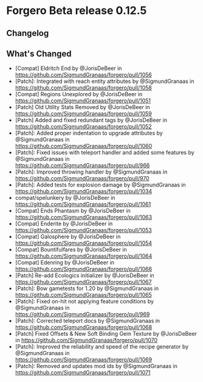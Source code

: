 # Forgero Beta release 0.12.5

## Changelog

## What's Changed
* [Compat] Eldritch End by @JorisDeBeer in https://github.com/SigmundGranaas/forgero/pull/1056
* [Patch]: Integrated with reach entity attributes by @SigmundGranaas in https://github.com/SigmundGranaas/forgero/pull/1058
* [Compat] Regions Unexplored by @JorisDeBeer in https://github.com/SigmundGranaas/forgero/pull/1051
* [Patch] Old Utility Stats Removed by @JorisDeBeer in https://github.com/SigmundGranaas/forgero/pull/1059
* [Patch] Added and fixed redundant tags by @JorisDeBeer in https://github.com/SigmundGranaas/forgero/pull/1052
* [Patch]: Added proper indentation to upgrade attributes by @SigmundGranaas in https://github.com/SigmundGranaas/forgero/pull/1060
* [Patch]: Fixed issues with teleport handler and added some features by @SigmundGranaas in https://github.com/SigmundGranaas/forgero/pull/966
* [Patch]: Improved throwing handler by @SigmundGranaas in https://github.com/SigmundGranaas/forgero/pull/970
* [Patch]: Added tests for explosion damage by @SigmundGranaas in https://github.com/SigmundGranaas/forgero/pull/1034
* compat/spelunkery by @JorisDeBeer in https://github.com/SigmundGranaas/forgero/pull/1061
* [Compat] Ends Phantasm by @JorisDeBeer in https://github.com/SigmundGranaas/forgero/pull/1063
* [Compat] Enderite by @JorisDeBeer in https://github.com/SigmundGranaas/forgero/pull/1053
* [Compat] Galosphere by @JorisDeBeer in https://github.com/SigmundGranaas/forgero/pull/1054
* [Compat] Bountifulfares by @JorisDeBeer in https://github.com/SigmundGranaas/forgero/pull/1064
* [Compat] Edenring by @JorisDeBeer in https://github.com/SigmundGranaas/forgero/pull/1066
* [Patch] Re-add Ecologics initializer by @JorisDeBeer in https://github.com/SigmundGranaas/forgero/pull/1067
* [Patch]: Bow gametests for 1.20 by @SigmundGranaas in https://github.com/SigmundGranaas/forgero/pull/1065
* [Patch]: Fixed on-hit not applying feature conditions by @SigmundGranaas in https://github.com/SigmundGranaas/forgero/pull/969
* [Patch]: Corrected teleport docs by @SigmundGranaas in https://github.com/SigmundGranaas/forgero/pull/1068
* [Patch] Fixed Offsets & New Soft Binding Gem Texture by @JorisDeBeer in https://github.com/SigmundGranaas/forgero/pull/1070
* [Patch]: Improved the reliability and speed of the recipe generator by @SigmundGranaas in https://github.com/SigmundGranaas/forgero/pull/1069
* [Patch]: Removed and updates mod ids by @SigmundGranaas in https://github.com/SigmundGranaas/forgero/pull/1071

